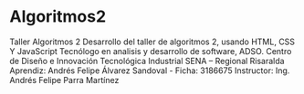 # Algoritmos2
Taller Algoritmos 2
Desarrollo del taller de algoritmos 2, usando HTML, CSS Y JavaScript Tecnólogo en analisis y desarrollo de software, ADSO. Centro de Diseño e Innovación Tecnológica Industrial SENA – Regional Risaralda Aprendiz: Andrés Felipe Álvarez Sandoval - Ficha: 3186675 Instructor: Ing. Andrés Felipe Parra Martínez
